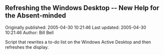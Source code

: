 ## Refreshing the Windows Desktop -- New Help for the Absent-minded

Originally published: 2005-04-30 10:21:46
Last updated: 2005-04-30 10:21:46
Author: Bill Bell

Script that rewrites a to-do list on the Windows Active Desktop and then refreshes the display.